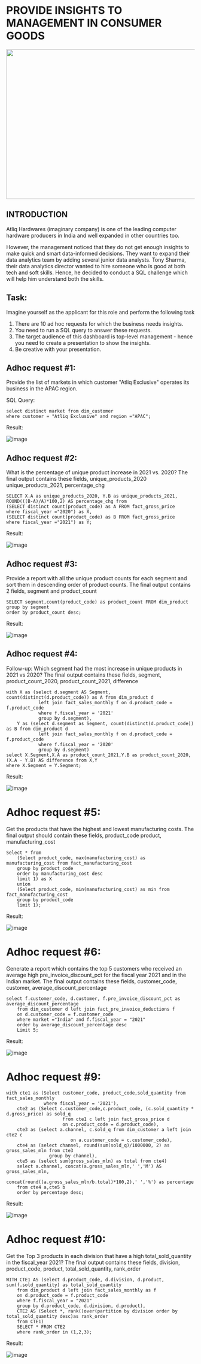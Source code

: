 # PROVIDE INSIGHTS TO MANAGEMENT IN CONSUMER GOODS

<img src="https://github.com/rajathratnakaran/SQL-projects/assets/92428713/e8cab7bc-96e1-485a-9805-fff3f5b289c3" width="600" height="400">

## INTRODUCTION

Atliq Hardwares (imaginary company) is one of the leading computer hardware producers in India and well expanded in other countries too.

However, the management noticed that they do not get enough insights to make quick and smart data-informed decisions. They want to expand their data analytics team by adding several junior data analysts. Tony Sharma, their data analytics director wanted to hire someone who is good at both tech and soft skills. Hence, he decided to conduct a SQL challenge which will help him understand both the skills.

## Task:  

Imagine yourself as the applicant for this role and perform the following task

1.    There are 10 ad hoc requests for which the business needs insights.
2.    You need to run a SQL query to answer these requests. 
3.    The target audience of this dashboard is top-level management - hence you need to create a presentation to show the insights.
4.    Be creative with your presentation.

## Adhoc request #1:
Provide the list of markets in which customer "Atliq Exclusive" operates its business in the APAC region.

SQL Query:
```
select distinct market from dim_customer
where customer = "Atliq Exclusive" and region ="APAC";
```

Result:

![image](https://github.com/rajathratnakaran/SQL-projects/assets/92428713/57911fe4-bf92-47b0-a666-1f93f31d7285)

## Adhoc request #2:
What is the percentage of unique product increase in 2021 vs. 2020? The final output contains these fields, unique_products_2020
unique_products_2021, percentage_chg

```
SELECT X.A as unique_products_2020, Y.B as unique_products_2021, ROUND(((B-A)/A)*100,2) AS percentage_chg from 
(SELECT distinct count(product_code) as A FROM fact_gross_price
where fiscal_year ="2020") as X,
(SELECT distinct count(product_code) as B FROM fact_gross_price
where fiscal_year ="2021") as Y;
```

Result:


![image](https://github.com/rajathratnakaran/SQL-projects/assets/92428713/367d0612-8064-4923-ae23-364c2973cd2a)

## Adhoc request #3:
Provide a report with all the unique product counts for each segment and sort them in descending order of product counts. The final output contains 2 fields, segment and product_count

````
SELECT segment,count(product_code) as product_count FROM dim_product
group by segment
order by product_count desc;
````
Result:

![image](https://github.com/rajathratnakaran/SQL-projects/assets/92428713/25767221-6035-4386-8149-83607e007170)

## Adhoc request #4:
Follow-up: Which segment had the most increase in unique products in 2021 vs 2020? The final output contains these fields,
segment, product_count_2020, product_count_2021, difference

````
with X as (select d.segment AS Segment, count(distinct(d.product_code)) as A from dim_product d
			left join fact_sales_monthly f on d.product_code = f.product_code
			where f.fiscal_year = '2021'
			group by d.segment),
	Y as (select d.segment as Segment, count(distinct(d.product_code)) as B from dim_product d
			left join fact_sales_monthly f on d.product_code = f.product_code
			where f.fiscal_year = '2020'
			group by d.segment)
select X.Segment,X.A as product_count_2021,Y.B as product_count_2020, (X.A - Y.B) AS difference from X,Y
where X.Segment = Y.Segment;
````
Result:

![image](https://github.com/rajathratnakaran/SQL-projects/assets/92428713/8753dcfb-ff7b-4df1-a17b-9c894217018e)

# Adhoc request #5:
Get the products that have the highest and lowest manufacturing costs. The final output should contain these fields, product_code
product, manufacturing_cost

````
Select * from 
	(Select product_code, max(manufacturing_cost) as manufacturing_cost from fact_manufacturing_cost
	group by product_code
	order by manufacturing_cost desc
	limit 1) as X
	union 
	(Select product_code, min(manufacturing_cost) as min from fact_manufacturing_cost
	group by product_code
	limit 1);
````
Result:

![image](https://github.com/rajathratnakaran/SQL-projects/assets/92428713/612ad228-9b59-4787-ab0c-e4a3a64a873c)

# Adhoc request #6:
Generate a report which contains the top 5 customers who received an average high pre_invoice_discount_pct for the fiscal year 2021 
and in the Indian market. The final output contains these fields, customer_code, customer, average_discount_percentage

````
select f.customer_code, d.customer, f.pre_invoice_discount_pct as average_discount_percentage
	from dim_customer d left join fact_pre_invoice_deductions f
	on d.customer_code = f.customer_code
    where market ="India" and f.fiscal_year = "2021"
    order by average_discount_percentage desc
    Limit 5;
````
Result:

![image](https://github.com/rajathratnakaran/SQL-projects/assets/92428713/09c72098-0a5c-4f31-b640-b2fd10606083)

# Adhoc request #9:

````
with cte1 as (Select customer_code, product_code,sold_quantity from fact_sales_monthly
			  where fiscal_year = '2021'),
	cte2 as	(Select c.customer_code,c.product_code, (c.sold_quantity * d.gross_price) as sold_q 
					 from cte1 c left join fact_gross_price d
                     on c.product_code = d.product_code),
	cte3 as (select a.channel, c.sold_q from dim_customer a left join cte2 c
						on a.customer_code = c.customer_code),
	cte4 as (select channel, round(sum(sold_q)/1000000, 2) as gross_sales_mln from cte3
				group by channel),
	cte5 as (select sum(gross_sales_mln) as total from cte4)
	select a.channel, concat(a.gross_sales_mln,' ','M') AS gross_sales_mln,
                          concat(round((a.gross_sales_mln/b.total)*100,2),' ','%') as percentage
	from cte4 a,cte5 b
	order by percentage desc;
````
Result:

![image](https://github.com/rajathratnakaran/SQL-projects/assets/92428713/0eb45516-d7f0-4f75-b852-ab44bec97169)


# Adhoc request #10:
Get the Top 3 products in each division that have a high total_sold_quantity in the fiscal_year 2021? The final output contains these
fields, division, product_code, product, total_sold_quantity, rank_order

````
WITH CTE1 AS (select d.product_code, d.division, d.product, sum(f.sold_quantity) as total_sold_quantity
	from dim_product d left join fact_sales_monthly as f
	on d.product_code = f.product_code
	where f.fiscal_year = "2021"
	group by d.product_code, d.division, d.product),
    CTE2 AS (Select *, rank()over(partition by division order by total_sold_quantity desc)as rank_order
	from CTE1)
    SELECT * FROM CTE2
    where rank_order in (1,2,3);
````
Result:

![image](https://github.com/rajathratnakaran/SQL-projects/assets/92428713/6522a4e7-3ec2-4a82-8089-ae77e4dc337e)








